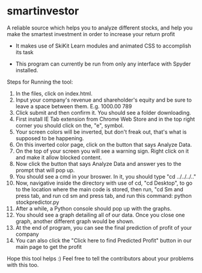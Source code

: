 # smartinvestor
A reliable source which helps you to analyze different stocks, and help you make the smartest investment in order to increase your return profit

* It makes use of SkiKit Learn modules and animated CSS to accomplish its task

* This program can currently be run from only any interface with Spyder installed.  

Steps for Running the tool:

1) In the files, click on index.html.
2) Input your company's revenue and shareholder's equity and be sure to leave a space between them. E.g. 1000.00 789
3) Click submit and then confirm it. You should see a folder downloading. 
4) First install IE Tab extension from Chrome Web Store and in the top right corner you should click on the, "e", symbol.
5) Your screen colors will be inverted, but don't freak out, that's what is supposed to be happening. 
6) On this inverted color page, click on the button that says Analyze Data.
7) On the top of your screen you will see a warning sign. Right click on it and make it allow blocked content.
8) Now click the button that says Analyze Data and answer yes to the prompt that will pop up.
9) You should see a cmd in your broswer. In it, you should type "cd ../../../.." 
10) Now, navigative inside the directory with use of cd, "cd Desktop", to go to the location where the main code is stored, then run, "cd Sm and press tab, and run cd sm and press tab, and run this command: python stockpredictor.py
11) After a while, a Python console should pop up with the graphs.
12) You should see a graph detailing all of our data. Once you close one graph, another different graph would be shown.
13) At the end of program, you can see the final prediction of profit of your company
14) You can also click the "Click here to find Predicted Profit" button in our main page to get the profit

Hope this tool helps :) Feel free to tell the contributors about your problems with this too. 
